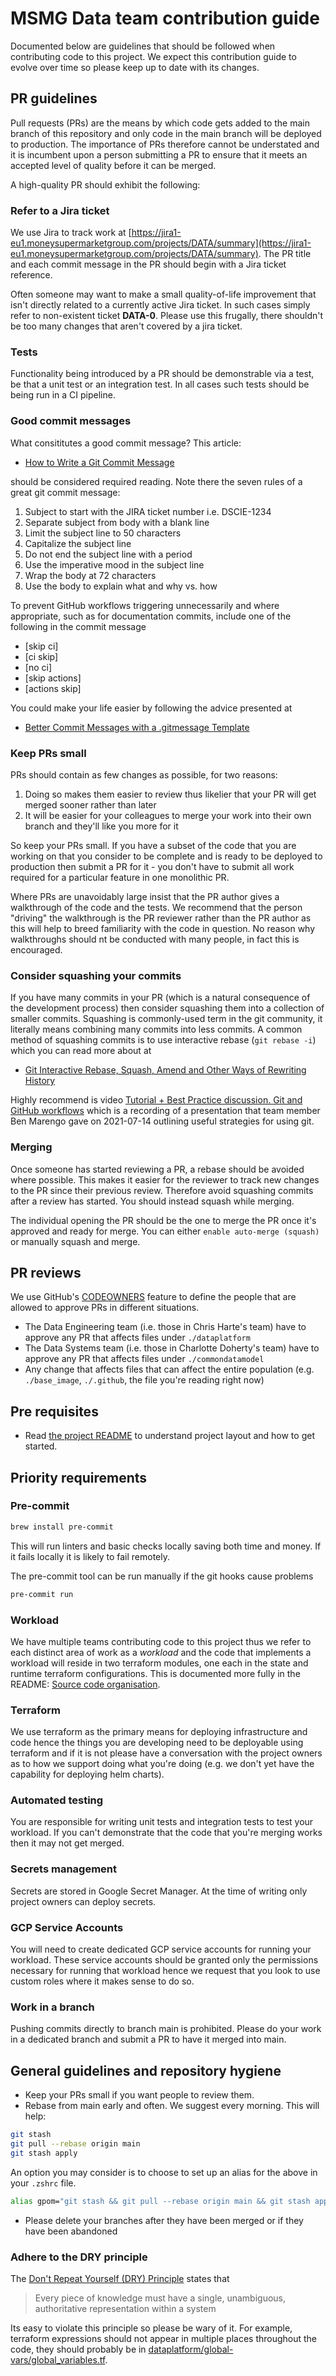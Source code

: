 # MSMG Data team contribution guide

Documented below are guidelines that should be followed when contributing code to this project. We expect this contribution guide to evolve over time
so please keep up to date with its changes.

## PR guidelines
Pull requests (PRs) are the means by which code gets added to the main branch of this repository and only code in the main branch will be deployed to
production. The importance of PRs therefore cannot be understated and it is incumbent upon a person submitting a PR to ensure that it meets an
accepted level of quality before it can be merged.

A high-quality PR should exhibit the following:

### Refer to a Jira ticket

We use Jira to track work at [https://jira1-eu1.moneysupermarketgroup.com/projects/DATA/summary](https://jira1-eu1.moneysupermarketgroup.com/projects/DATA/summary).
The PR title and each commit message in the PR should begin with a Jira ticket reference.

Often someone may want to make a small quality-of-life improvement that isn't directly related to a currently active
Jira ticket. In such cases simply refer to non-existent ticket **DATA-0**. Please use this frugally, there shouldn't be too many
changes that aren't covered by a jira ticket.

### Tests

Functionality being introduced by a PR should be demonstrable via a test, be that a unit test or an integration test. In all cases such tests
should be being run in a CI pipeline.

### Good commit messages
What consititutes a good commit message? This article:

* [How to Write a Git Commit Message](https://chris.beams.io/posts/git-commit/)

should be considered required reading. Note there the seven rules of a great git commit message:

1. Subject to start with the JIRA ticket number i.e. DSCIE-1234
1. Separate subject from body with a blank line
1. Limit the subject line to 50 characters
1. Capitalize the subject line
1. Do not end the subject line with a period
1. Use the imperative mood in the subject line
1. Wrap the body at 72 characters
1. Use the body to explain what and why vs. how

To prevent GitHub workflows triggering unnecessarily and where appropriate, such as for documentation commits, include one of the following in the commit message
* [skip ci]
* [ci skip]
* [no ci]
* [skip actions]
* [actions skip]

You could make your life easier by following the advice presented at

* [Better Commit Messages with a .gitmessage Template](https://thoughtbot.com/blog/better-commit-messages-with-a-gitmessage-template)

### Keep PRs small

PRs should contain as few changes as possible, for two reasons:

1. Doing so makes them easier to review thus likelier that your PR will get merged sooner rather than later
1. It will be easier for your colleagues to merge your work into their own branch and they'll like you more for it

So keep your PRs small. If you have a subset of the code that you are working on that you consider to be complete and is ready to be
deployed to production then submit a PR for it - you don't have to submit all work required for a particular feature in one
monolithic PR.

Where PRs are unavoidably large insist that the PR author gives a walkthrough of the code and the tests. We recommend that the person
"driving" the walkthrough is the PR reviewer rather than the PR author as this will help to breed familiarity with the code in
question. No reason why walkthroughs should nt be conducted with many people, in fact this is encouraged.

### Consider squashing your commits

If you have many commits in your PR (which is a natural consequence of the development process) then consider squashing them into a
collection of smaller commits. Squashing is commonly-used term in the git community, it literally means combining many commits into
less commits. A common method of squashing commits is to use interactive rebase (`git rebase -i`) which you can read more about at

* [Git Interactive Rebase, Squash, Amend and Other Ways of Rewriting History](https://thoughtbot.com/blog/git-interactive-rebase-squash-amend-rewriting-history)

Highly recommend is video [Tutorial + Best Practice discussion. Git and GitHub workflows](https://web.microsoftstream.com/video/73b47fe7-bdae-40a9-8928-80ef0e8892aa) which is a recording of a presentation that team member Ben Marengo
gave on 2021-07-14 outlining useful strategies for using git.

### Merging

Once someone has started reviewing a PR, a rebase should be avoided where possible. This makes it easier for the reviewer to track new changes to the PR since their previous review.
Therefore avoid squashing commits after a review has started. You should instead squash while merging.

The individual opening the PR should be the one to merge the PR once it's approved and ready for merge.
You can either `enable auto-merge (squash)` or manually squash and merge.

## PR reviews

We use GitHub's [CODEOWNERS](https://docs.github.com/en/repositories/managing-your-repositorys-settings-and-features/customizing-your-repository/about-code-owners)
feature to define the people that are allowed to approve PRs in different situations.

* The Data Engineering team (i.e. those in Chris Harte's team) have to approve any PR that affects files under `./dataplatform`
* The Data Systems team (i.e. those in Charlotte Doherty's team) have to approve any PR that affects files under `./commondatamodel`
* Any change that affects files that can affect the entire population (e.g. `./base_image`, `./.github`, the file you're reading right now)

## Pre requisites

* Read [the project README](./../README.md) to understand project layout and how to get started.


## Priority requirements

### Pre-commit

```bash
brew install pre-commit
```

This will run linters and basic checks locally saving both time and money.  If it fails locally it is likely to fail remotely.

The pre-commit tool can be run manually if the git hooks cause problems
```bash
pre-commit run
```

### Workload
We have multiple teams contributing code to this project thus we refer to each distinct area of work as a *workload* and the code that implements a
workload will reside in two terraform modules, one each in the state and runtime terraform configurations. This is documented more fully in the README:
[Source code organisation](https://github.com/MSMGData/dataplatform#source-code-organisation).

### Terraform
We use terraform as the primary means for deploying infrastructure and code hence the things you are developing need to be deployable using terraform
and if it is not please have a conversation with the project owners as to how we support doing what you're doing (e.g. we don't yet have the capability
for deploying helm charts).

### Automated testing
You are responsible for writing unit tests and integration tests to test your workload. If you can't demonstrate that the code that you're merging works
then it may not get merged.

### Secrets management
Secrets are stored in Google Secret Manager. At the time of writing only project owners can deploy secrets.

### GCP Service Accounts
You will need to create dedicated GCP service accounts for running your workload. These service accounts should be granted only the permissions
necessary for running that workload hence we request that you look to use custom roles where it makes sense to do so.

### Work in a branch
Pushing commits directly to branch main is prohibited. Please do your work in a dedicated branch and submit a PR to have it merged into main.

## General guidelines and repository hygiene

* Keep your PRs small if you want people to review them.
* Rebase from main early and often. We suggest every morning. This will help:

```bash
git stash
git pull --rebase origin main
git stash apply
```

An option you may consider is to choose to set up an alias for the above in your `.zshrc` file.

```bash
alias gpom="git stash && git pull --rebase origin main && git stash apply"

```
* Please delete your branches after they have been merged or if they have been abandoned

### Adhere to the DRY principle

The [Don't Repeat Yourself (DRY) Principle](https://en.wikipedia.org/wiki/Don%27t_repeat_yourself) states that

> Every piece of knowledge must have a single, unambiguous, authoritative representation within a system

Its easy to violate this principle so please be wary of it. For example, terraform expressions should
not appear in multiple places throughout the code, they should probably be in
[dataplatform/global-vars/global_variables.tf](../dataplatform/global-vars/global_variables.tf).
